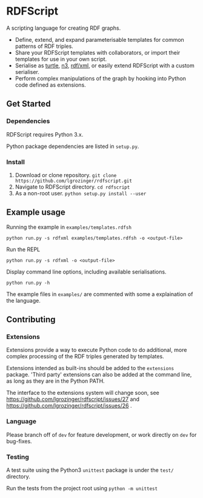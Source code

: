# RDFScript

A scripting language for creating RDF graphs.

* Define, extend, and expand parameterisable templates for common patterns of RDF triples.
* Share your RDFScript templates with collaborators, or import their templates for use in your own script.
* Serialise as [turtle](https://www.w3.org/TR/turtle/), [n3](https://www.w3.org/TeamSubmission/n3/), [rdf/xml](https://www.w3.org/TR/rdf-syntax-grammar/), or easily extend RDFScript with a custom serialiser.
* Perform complex manipulations of the graph by hooking into Python code defined as extensions.

## Get Started

### Dependencies

RDFScript requires Python 3.x.

Python package dependencies are listed in `setup.py`.

### Install

1. Download or clone repository. `git clone https://github.com/lgrozinger/rdfscript.git`
2. Navigate to RDFScript directory. `cd rdfscript`
3. As a non-root user. `python setup.py install --user`

## Example usage

Running the example in `examples/templates.rdfsh`

`python run.py -s rdfxml examples/templates.rdfsh -o <output-file>`

Run the REPL

`python run.py -s rdfxml -o <output-file>`

Display command line options, including available serialisations.

`python run.py -h`

The example files in `examples/` are commented with some a explaination of the language.

## Contributing

### Extensions

Extensions provide a way to execute Python code to do additional, more complex processing of the RDF triples generated by templates.

Extensions intended as built-ins should be added to the `extensions` package. 'Third party' extensions can also be added at the command line, as long as they are in the Python PATH.

The interface to the extensions system will change soon, see https://github.com/lgrozinger/rdfscript/issues/27 and https://github.com/lgrozinger/rdfscript/issues/26 .

### Language

Please branch off of `dev` for feature development, or work directly on `dev` for bug-fixes.

### Testing

A test suite using the Python3 `unittest` package is under the `test/` directory.

Run the tests from the project root using `python -m unittest`
